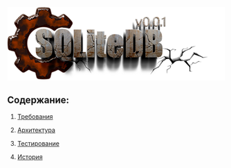 ﻿
![logo](SQLiteDB25.png)

Содержание:
-----------

1) [Требования](dev/000-requirements.md)
2) [Архитектура](dev/001-architecture.md)
3) [Тестирование](dev/002-tests.md)

4) [История](history.md)  


